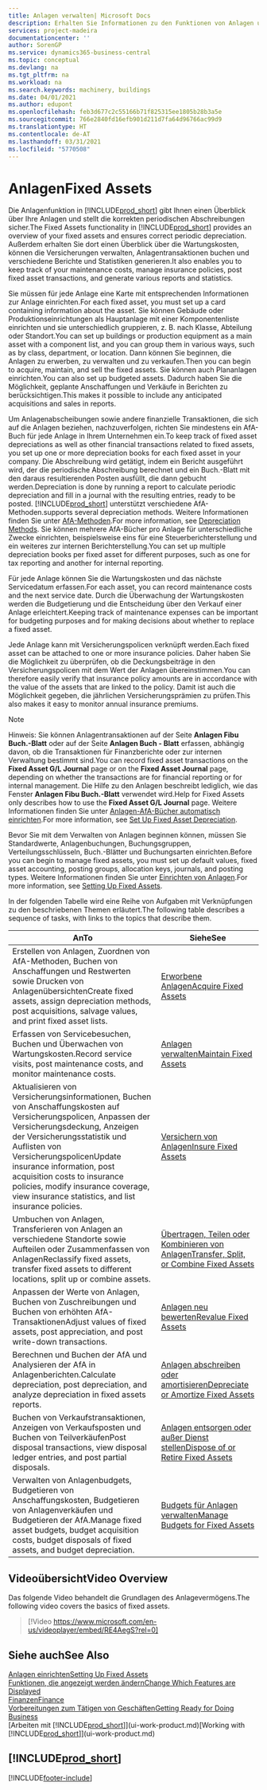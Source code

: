 ```yaml
---
title: Anlagen verwalten| Microsoft Docs
description: Erhalten Sie Informationen zu den Funktionen von Anlagen und eine Übersicht , wie mit Anlagen gearbeitet wird.
services: project-madeira
documentationcenter: ''
author: SorenGP
ms.service: dynamics365-business-central
ms.topic: conceptual
ms.devlang: na
ms.tgt_pltfrm: na
ms.workload: na
ms.search.keywords: machinery, buildings
ms.date: 04/01/2021
ms.author: edupont
ms.openlocfilehash: feb3d677c2c55166b71f825315ee1805b28b3a5e
ms.sourcegitcommit: 766e2840fd16efb901d211d7fa64d96766ac99d9
ms.translationtype: HT
ms.contentlocale: de-AT
ms.lasthandoff: 03/31/2021
ms.locfileid: "5770508"
---
```

# <a name="fixed-assets"></a><span data-ttu-id="c87fe-103">Anlagen</span><span class="sxs-lookup"><span data-stu-id="c87fe-103">Fixed Assets</span></span>
<span data-ttu-id="c87fe-104">Die Anlagenfunktion in [!INCLUDE[prod_short](includes/prod_short.md)] gibt Ihnen einen Überblick über Ihre Anlagen und stellt die korrekten periodischen Abschreibungen sicher.</span><span class="sxs-lookup"><span data-stu-id="c87fe-104">The Fixed Assets functionality in [!INCLUDE[prod_short](includes/prod_short.md)] provides an overview of your fixed assets and ensures correct periodic depreciation.</span></span> <span data-ttu-id="c87fe-105">Außerdem erhalten Sie dort einen Überblick über die Wartungskosten, können die Versicherungen verwalten, Anlagentransaktionen buchen und verschiedene Berichte und Statistiken generieren.</span><span class="sxs-lookup"><span data-stu-id="c87fe-105">It also enables you to keep track of your maintenance costs, manage insurance policies, post fixed asset transactions, and generate various reports and statistics.</span></span>

<span data-ttu-id="c87fe-106">Sie müssen für jede Anlage eine Karte mit entsprechenden Informationen zur Anlage einrichten.</span><span class="sxs-lookup"><span data-stu-id="c87fe-106">For each fixed asset, you must set up a card containing information about the asset.</span></span> <span data-ttu-id="c87fe-107">Sie können Gebäude oder Produktionseinrichtungen als Hauptanlage mit einer Komponentenliste einrichten und sie unterschiedlich gruppieren, z. B. nach Klasse, Abteilung oder Standort.</span><span class="sxs-lookup"><span data-stu-id="c87fe-107">You can set up buildings or production equipment as a main asset with a component list, and you can group them in various ways, such as by class, department, or location.</span></span> <span data-ttu-id="c87fe-108">Dann können Sie beginnen, die Anlagen zu erwerben, zu verwalten und zu verkaufen.</span><span class="sxs-lookup"><span data-stu-id="c87fe-108">Then you can begin to acquire, maintain, and sell the fixed assets.</span></span> <span data-ttu-id="c87fe-109">Sie können auch Plananlagen einrichten.</span><span class="sxs-lookup"><span data-stu-id="c87fe-109">You can also set up budgeted assets.</span></span> <span data-ttu-id="c87fe-110">Dadurch haben Sie die Möglichkeit, geplante Anschaffungen und Verkäufe in Berichten zu berücksichtigen.</span><span class="sxs-lookup"><span data-stu-id="c87fe-110">This makes it possible to include any anticipated acquisitions and sales in reports.</span></span>

<span data-ttu-id="c87fe-111">Um Anlagenabscheibungen sowie andere finanzielle Transaktionen, die sich auf die Anlagen beziehen, nachzuverfolgen, richten Sie mindestens ein AfA-Buch für jede Anlage in Ihrem Unternehmen ein.</span><span class="sxs-lookup"><span data-stu-id="c87fe-111">To keep track of fixed asset depreciations as well as other financial transactions related to fixed assets, you set up one or more depreciation books for each fixed asset in your company.</span></span> <span data-ttu-id="c87fe-112">Die Abschreibung wird getätigt, indem ein Bericht ausgeführt wird, der die periodische Abschreibung berechnet und ein Buch.-Blatt mit den daraus resultierenden Posten ausfüllt, die dann gebucht werden.</span><span class="sxs-lookup"><span data-stu-id="c87fe-112">Depreciation is done by running a report to calculate periodic depreciation and fill in a journal with the resulting entries, ready to be posted.</span></span> [!INCLUDE[prod_short](includes/prod_short.md)] <span data-ttu-id="c87fe-113">unterstützt verschiedene AfA-Methoden.</span><span class="sxs-lookup"><span data-stu-id="c87fe-113">supports several depreciation methods.</span></span> <span data-ttu-id="c87fe-114">Weitere Informationen finden Sie unter [AfA-Methoden](fa-depreciation-methods.md).</span><span class="sxs-lookup"><span data-stu-id="c87fe-114">For more information, see [Depreciation Methods](fa-depreciation-methods.md).</span></span> <span data-ttu-id="c87fe-115">Sie können mehrere AfA-Bücher pro Anlage für unterschiedliche Zwecke einrichten, beispielsweise eins für eine Steuerberichterstellung und ein weiteres zur internen Berichterstellung.</span><span class="sxs-lookup"><span data-stu-id="c87fe-115">You can set up multiple depreciation books per fixed asset for different purposes, such as one for tax reporting and another for internal reporting.</span></span>

<span data-ttu-id="c87fe-116">Für jede Anlage können Sie die Wartungskosten und das nächste Servicedatum erfassen.</span><span class="sxs-lookup"><span data-stu-id="c87fe-116">For each asset, you can record maintenance costs and the next service date.</span></span> <span data-ttu-id="c87fe-117">Durch die Überwachung der Wartungskosten werden die Budgetierung und die Entscheidung über den Verkauf einer Anlage erleichtert.</span><span class="sxs-lookup"><span data-stu-id="c87fe-117">Keeping track of maintenance expenses can be important for budgeting purposes and for making decisions about whether to replace a fixed asset.</span></span>

<span data-ttu-id="c87fe-118">Jede Anlage kann mit Versicherungspolicen verknüpft werden.</span><span class="sxs-lookup"><span data-stu-id="c87fe-118">Each fixed asset can be attached to one or more insurance policies.</span></span> <span data-ttu-id="c87fe-119">Daher haben Sie die Möglichkeit zu überprüfen, ob die Deckungsbeiträge in den Versicherungspolicen mit dem Wert der Anlagen übereinstimmen.</span><span class="sxs-lookup"><span data-stu-id="c87fe-119">You can therefore easily verify that insurance policy amounts are in accordance with the value of the assets that are linked to the policy.</span></span> <span data-ttu-id="c87fe-120">Damit ist auch die Möglichkeit gegeben, die jährlichen Versicherungsprämien zu prüfen.</span><span class="sxs-lookup"><span data-stu-id="c87fe-120">This also makes it easy to monitor annual insurance premiums.</span></span>

> [!NOTE]  
>   <span data-ttu-id="c87fe-121">Hinweis: Sie können Anlagentransaktionen auf der Seite **Anlagen Fibu Buch.-Blatt** oder auf der Seite **Anlagen Buch - Blatt** erfassen, abhängig davon, ob die Transaktionen für Finanzberichte oder zur internen Verwaltung bestimmt sind.</span><span class="sxs-lookup"><span data-stu-id="c87fe-121">You can record fixed asset transactions on the **Fixed Asset G/L Journal** page or on the **Fixed Asset Journal** page, depending on whether the transactions are for financial reporting or for internal management.</span></span> <span data-ttu-id="c87fe-122">Die Hilfe zu den Anlagen beschreibt lediglich, wie das Fenster **Anlagen Fibu Buch.-Blatt** verwendet wird.</span><span class="sxs-lookup"><span data-stu-id="c87fe-122">Help for Fixed Assets only describes how to use the **Fixed Asset G/L Journal** page.</span></span> <span data-ttu-id="c87fe-123">Weitere Informationen finden Sie unter [Anlagen-AfA-Bücher automatisch einrichten](fa-how-setup-depreciation.md).</span><span class="sxs-lookup"><span data-stu-id="c87fe-123">For more information, see [Set Up Fixed Asset Depreciation](fa-how-setup-depreciation.md).</span></span>

<span data-ttu-id="c87fe-124">Bevor Sie mit dem Verwalten von Anlagen beginnen können, müssen Sie Standardwerte, Anlagenbuchungen,  Buchungsgruppen, Verteilungsschlüsseln, Buch.-Blätter und Buchungsarten einrichten.</span><span class="sxs-lookup"><span data-stu-id="c87fe-124">Before you can begin to manage fixed assets, you must set up default values, fixed asset accounting, posting groups, allocation keys, journals, and posting types.</span></span> <span data-ttu-id="c87fe-125">Weitere Informationen finden Sie unter [Einrichten von Anlagen](fa-setup.md).</span><span class="sxs-lookup"><span data-stu-id="c87fe-125">For more information, see [Setting Up Fixed Assets](fa-setup.md).</span></span>

<span data-ttu-id="c87fe-126">In der folgenden Tabelle wird eine Reihe von Aufgaben mit Verknüpfungen zu den beschriebenen Themen erläutert.</span><span class="sxs-lookup"><span data-stu-id="c87fe-126">The following table describes a sequence of tasks, with links to the topics that describe them.</span></span>

| <span data-ttu-id="c87fe-127">An</span><span class="sxs-lookup"><span data-stu-id="c87fe-127">To</span></span> | <span data-ttu-id="c87fe-128">Siehe</span><span class="sxs-lookup"><span data-stu-id="c87fe-128">See</span></span> |
| --- | --- |
| <span data-ttu-id="c87fe-129">Erstellen von Anlagen, Zuordnen von AfA-Methoden, Buchen von Anschaffungen und Restwerten sowie Drucken von Anlagenübersichten</span><span class="sxs-lookup"><span data-stu-id="c87fe-129">Create fixed assets, assign depreciation methods, post acquisitions, salvage values, and print fixed asset lists.</span></span> |[<span data-ttu-id="c87fe-130">Erworbene Anlagen</span><span class="sxs-lookup"><span data-stu-id="c87fe-130">Acquire Fixed Assets</span></span>](fa-how-acquire.md) |
| <span data-ttu-id="c87fe-131">Erfassen von Servicebesuchen, Buchen und Überwachen von Wartungskosten.</span><span class="sxs-lookup"><span data-stu-id="c87fe-131">Record service visits, post maintenance costs, and monitor maintenance costs.</span></span> |[<span data-ttu-id="c87fe-132">Anlagen verwalten</span><span class="sxs-lookup"><span data-stu-id="c87fe-132">Maintain Fixed Assets</span></span>](fa-how-maintain.md) |
| <span data-ttu-id="c87fe-133">Aktualisieren von Versicherungsinformationen, Buchen von Anschaffungskosten auf Versicherungspolicen, Anpassen der Versicherungsdeckung, Anzeigen der Versicherungsstatistik und Auflisten von Versicherungspolicen</span><span class="sxs-lookup"><span data-stu-id="c87fe-133">Update insurance information, post acquisition costs to insurance policies, modify insurance coverage, view insurance statistics, and list insurance policies.</span></span> |[<span data-ttu-id="c87fe-134">Versichern von Anlagen</span><span class="sxs-lookup"><span data-stu-id="c87fe-134">Insure Fixed Assets</span></span>](fa-how-insure.md) |
| <span data-ttu-id="c87fe-135">Umbuchen von Anlagen, Transferieren von Anlagen an verschiedene Standorte sowie Aufteilen oder Zusammenfassen von Anlagen</span><span class="sxs-lookup"><span data-stu-id="c87fe-135">Reclassify fixed assets, transfer fixed assets to different locations, split up or combine assets.</span></span> |[<span data-ttu-id="c87fe-136">Übertragen, Teilen oder Kombinieren von Anlagen</span><span class="sxs-lookup"><span data-stu-id="c87fe-136">Transfer, Split, or Combine Fixed Assets</span></span>](fa-how-trans-split-combine.md) |
| <span data-ttu-id="c87fe-137">Anpassen der Werte von Anlagen, Buchen von Zuschreibungen und Buchen von erhöhten AfA-Transaktionen</span><span class="sxs-lookup"><span data-stu-id="c87fe-137">Adjust values of fixed assets, post appreciation, and post write-down transactions.</span></span> |[<span data-ttu-id="c87fe-138">Anlagen neu bewerten</span><span class="sxs-lookup"><span data-stu-id="c87fe-138">Revalue Fixed Assets</span></span>](fa-how-revalue.md) |
| <span data-ttu-id="c87fe-139">Berechnen und Buchen der AfA und Analysieren der AfA in Anlagenberichten.</span><span class="sxs-lookup"><span data-stu-id="c87fe-139">Calculate depreciation, post depreciation, and  analyze depreciation in fixed assets reports.</span></span> |[<span data-ttu-id="c87fe-140">Anlagen abschreiben oder amortisieren</span><span class="sxs-lookup"><span data-stu-id="c87fe-140">Depreciate or Amortize Fixed Assets</span></span>](fa-how-depreciate-amortize.md) |
| <span data-ttu-id="c87fe-141">Buchen von Verkaufstransaktionen, Anzeigen von Verkaufsposten und Buchen von Teilverkäufen</span><span class="sxs-lookup"><span data-stu-id="c87fe-141">Post disposal transactions, view disposal ledger entries, and post partial disposals.</span></span> |[<span data-ttu-id="c87fe-142">Anlagen entsorgen oder außer Dienst stellen</span><span class="sxs-lookup"><span data-stu-id="c87fe-142">Dispose of or Retire Fixed Assets</span></span>](fa-how-dispose-retire.md) |
| <span data-ttu-id="c87fe-143">Verwalten von Anlagenbudgets, Budgetieren von Anschaffungskosten, Budgetieren von Anlagenverkäufen und Budgetieren der AfA.</span><span class="sxs-lookup"><span data-stu-id="c87fe-143">Manage fixed asset budgets, budget acquisition costs, budget disposals of fixed assets, and budget depreciation.</span></span> |[<span data-ttu-id="c87fe-144">Budgets für Anlagen verwalten</span><span class="sxs-lookup"><span data-stu-id="c87fe-144">Manage Budgets for Fixed Assets</span></span>](fa-how-manage-budgets.md) |

## <a name="video-overview"></a><span data-ttu-id="c87fe-145">Videoübersicht</span><span class="sxs-lookup"><span data-stu-id="c87fe-145">Video Overview</span></span>
<span data-ttu-id="c87fe-146">Das folgende Video behandelt die Grundlagen des Anlagevermögens.</span><span class="sxs-lookup"><span data-stu-id="c87fe-146">The following video covers the basics of fixed assets.</span></span>

> [!Video https://www.microsoft.com/en-us/videoplayer/embed/RE4AegS?rel=0]

## <a name="see-also"></a><span data-ttu-id="c87fe-147">Siehe auch</span><span class="sxs-lookup"><span data-stu-id="c87fe-147">See Also</span></span>
[<span data-ttu-id="c87fe-148">Anlagen einrichten</span><span class="sxs-lookup"><span data-stu-id="c87fe-148">Setting Up Fixed Assets</span></span>](fa-setup.md)  
[<span data-ttu-id="c87fe-149">Funktionen, die angezeigt werden ändern</span><span class="sxs-lookup"><span data-stu-id="c87fe-149">Change Which Features are Displayed</span></span>](ui-experiences.md)  
[<span data-ttu-id="c87fe-150">Finanzen</span><span class="sxs-lookup"><span data-stu-id="c87fe-150">Finance</span></span>](finance.md)  
[<span data-ttu-id="c87fe-151">Vorbereitungen zum Tätigen von Geschäften</span><span class="sxs-lookup"><span data-stu-id="c87fe-151">Getting Ready for Doing Business</span></span>](ui-get-ready-business.md)  
<span data-ttu-id="c87fe-152">[Arbeiten mit [!INCLUDE[prod_short](includes/prod_short.md)]](ui-work-product.md)</span><span class="sxs-lookup"><span data-stu-id="c87fe-152">[Working with [!INCLUDE[prod_short](includes/prod_short.md)]](ui-work-product.md)</span></span>

## [!INCLUDE[prod_short](includes/free_trial_md.md)]  
 


[!INCLUDE[footer-include](includes/footer-banner.md)]